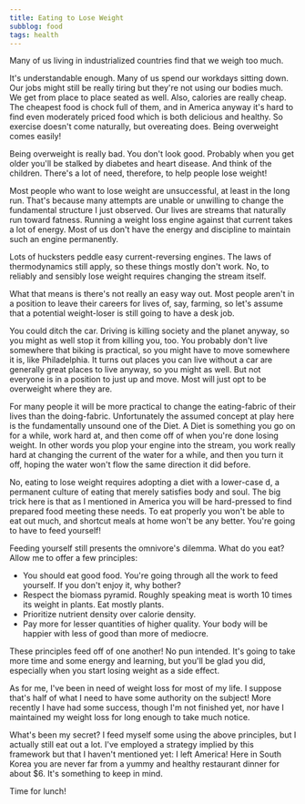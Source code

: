 ```yaml
---
title: Eating to Lose Weight
subblog: food
tags: health
---
```

Many of us living in industrialized countries find that we weigh too much.

It's understandable enough. Many of us spend our workdays sitting down. Our jobs might still be really tiring but they're not using our bodies much. We get from place to place seated as well. Also, calories are really cheap. The cheapest food is chock full of them, and in America anyway it's hard to find even moderately priced food which is both delicious and healthy. So exercise doesn't come naturally, but overeating does. Being overweight comes easily!

Being overweight is really bad. You don't look good. Probably when you get older you'll be stalked by diabetes and heart disease. And think of the children. There's a lot of need, therefore, to help people lose weight! 

Most people who want to lose weight are unsuccessful, at least in the long run. That's because many attempts are unable or unwilling to change the fundamental structure I just observed. Our lives are streams that naturally run toward fatness. Running a weight loss engine against that current takes a lot of energy. Most of us don't have the energy and discipline to maintain such an engine permanently.

Lots of hucksters peddle easy current-reversing engines. The laws of thermodynamics still apply, so these things mostly don't work. No, to reliably and sensibly lose weight requires changing the stream itself.

<!-- MORE -->

What that means is there's not really an easy way out. Most people aren't in a position to leave their careers for lives of, say, farming, so let's assume that a potential weight-loser is still going to have a desk job.

You could ditch the car. Driving is killing society and the planet anyway, so you might as well stop it from killing you, too. You probably don't live somewhere that biking is practical, so you might have to move somewhere it is, like Philadelphia. It turns out places you can live without a car are generally great places to live anyway, so you might as well. But not everyone is in a position to just up and move. Most will just opt to be overweight where they are.

For many people it will be more practical to change the eating-fabric of their lives than the doing-fabric. Unfortunately the assumed concept at play here is the fundamentally unsound one of the Diet. A Diet is something you go on for a while, work hard at, and then come off of when you're done losing weight. In other words you plop your engine into the stream, you work really hard at changing the current of the water for a while, and then you turn it off, hoping the water won't flow the same direction it did before.

No, eating to lose weight requires adopting a diet with a lower-case d, a permanent culture of eating that merely satisfies body and soul. The big trick here is that as I mentioned in America you will be hard-pressed to find prepared food meeting these needs. To eat properly you won't be able to eat out much, and shortcut meals at home won't be any better. You're going to have to feed yourself!

Feeding yourself still presents the omnivore's dilemma. What do you eat? Allow me to offer a few principles:

- You should eat good food. You're going through all the work to feed yourself. If you don't enjoy it, why bother?
- Respect the biomass pyramid. Roughly speaking meat is worth 10 times its weight in plants. Eat mostly plants.
- Prioritize nutrient density over calorie density. 
- Pay more for lesser quantities of higher quality. Your body will be happier with less of good than more of mediocre.

These principles feed off of one another! No pun intended. It's going to take more time and some energy and learning, but you'll be glad you did, especially when you start losing weight as a side effect.

As for me, I've been in need of weight loss for most of my life. I suppose that's half of what I need to have some authority on the subject! More recently I have had some success, though I'm not finished yet, nor have I maintained my weight loss for long enough to take much notice.

What's been my secret? I feed myself some using the above principles, but I actually still eat out a lot. I've employed a strategy implied by this framework but that I haven't mentioned yet: I left America! Here in South Korea you are never far from a yummy and healthy restaurant dinner for about $6. It's something to keep in mind.

Time for lunch!
